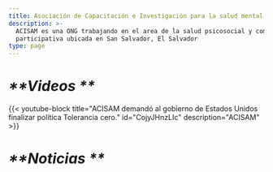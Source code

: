 ```yaml
---
title: Asociación de Capacitación e Investigación para la salud mental
description: >-
  ACISAM es una ONG trabajando en el area de la salud psicosocial y comunicación
  participativa ubicada en San Salvador, El Salvador
type: page
---
```

# _**Videos **_



{{< youtube-block title="ACISAM demandó al gobierno de Estados Unidos finalizar política Tolerancia cero." id="CojyJHnzLIc" description="ACISAM" >}}

# _**Noticias **_
